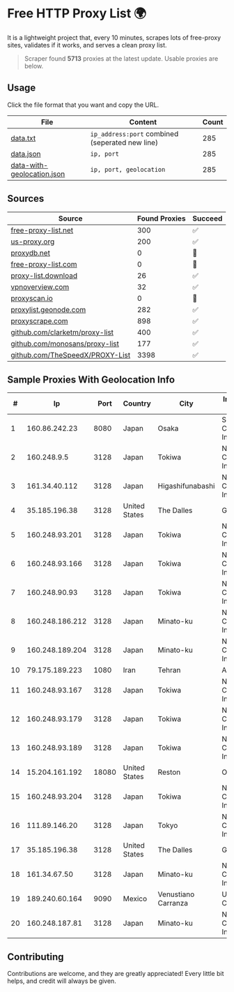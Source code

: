 
# Free HTTP Proxy List 🌍

It is a lightweight project that, every 10 minutes, scrapes lots of free-proxy sites, validates if it works, and serves a clean proxy list.


> Scraper found **5713** proxies at the latest update. Usable proxies are below.

## Usage

Click the file format that you want and copy the URL.


|File|Content|Count|
|----|-------|-----|
|[data.txt](https://raw.githubusercontent.com/themiralay/Proxy-List-World/master/data.txt)|`ip_address:port` combined (seperated new line)|285|
|[data.json](https://raw.githubusercontent.com/themiralay/Proxy-List-World/master/data.json)|`ip, port`|285|
|[data-with-geolocation.json](https://raw.githubusercontent.com/themiralay/Proxy-List-World/master/data-with-geolocation.json)|`ip, port, geolocation`|285|

## Sources

|Source|Found Proxies|Succeed|
|------|-------------|-------|
|[free-proxy-list.net](https://free-proxy-list.net)|300|✅|
|[us-proxy.org](https://www.us-proxy.org)|200|✅|
|[proxydb.net](http://proxydb.net)|0|🚫|
|[free-proxy-list.com](https://free-proxy-list.com/?page=&port=&type%5B%5D=http&type%5B%5D=https&up_time=0&search=Search)|0|🚫|
|[proxy-list.download](https://www.proxy-list.download/HTTP)|26|✅|
|[vpnoverview.com](https://vpnoverview.com/privacy/anonymous-browsing/free-proxy-servers)|32|✅|
|[proxyscan.io](https://www.proxyscan.io)|0|🚫|
|[proxylist.geonode.com](https://proxylist.geonode.com/api/proxy-list?limit=300&page=1&sort_by=lastChecked&sort_type=desc&protocols=http,https)|282|✅|
|[proxyscrape.com](https://api.proxyscrape.com/v2/?request=displayproxies&protocol=http&timeout=10000&country=all&ssl=all&anonymity=all)|898|✅|
|[github.com/clarketm/proxy-list](https://raw.githubusercontent.com/clarketm/proxy-list/master/proxy-list-raw.txt)|400|✅|
|[github.com/monosans/proxy-list](https://raw.githubusercontent.com/monosans/proxy-list/main/proxies/http.txt)|177|✅|
|[github.com/TheSpeedX/PROXY-List](https://raw.githubusercontent.com/TheSpeedX/PROXY-List/master/http.txt)|3398|✅|


## Sample Proxies With Geolocation Info

|#|Ip|Port|Country|City|Internet Service Provider|
|-|--|----|-------|----|-------------------------|
|1|160.86.242.23|8080|Japan|Osaka|Sony Network Communications Inc|
|2|160.248.9.5|3128|Japan|Tokiwa|NTT PC Communications, Inc.|
|3|161.34.40.112|3128|Japan|Higashifunabashi|NTT PC Communications, Inc.|
|4|35.185.196.38|3128|United States|The Dalles|Google LLC|
|5|160.248.93.201|3128|Japan|Tokiwa|NTT PC Communications, Inc.|
|6|160.248.93.166|3128|Japan|Tokiwa|NTT PC Communications, Inc.|
|7|160.248.90.93|3128|Japan|Tokiwa|NTT PC Communications, Inc.|
|8|160.248.186.212|3128|Japan|Minato-ku|NTT PC Communications, Inc.|
|9|160.248.189.204|3128|Japan|Minato-ku|NTT PC Communications, Inc.|
|10|79.175.189.223|1080|Iran|Tehran|Afranet|
|11|160.248.93.167|3128|Japan|Tokiwa|NTT PC Communications, Inc.|
|12|160.248.93.179|3128|Japan|Tokiwa|NTT PC Communications, Inc.|
|13|160.248.93.189|3128|Japan|Tokiwa|NTT PC Communications, Inc.|
|14|15.204.161.192|18080|United States|Reston|OVH SAS|
|15|160.248.93.204|3128|Japan|Tokiwa|NTT PC Communications, Inc.|
|16|111.89.146.20|3128|Japan|Tokyo|NTT PC Communications, Inc.|
|17|35.185.196.38|3128|United States|The Dalles|Google LLC|
|18|161.34.67.50|3128|Japan|Minato-ku|NTT PC Communications, Inc.|
|19|189.240.60.164|9090|Mexico|Venustiano Carranza|Uninet S.A. de C.V.|
|20|160.248.187.81|3128|Japan|Minato-ku|NTT PC Communications, Inc.|



## Contributing

Contributions are welcome, and they are greatly appreciated! Every
little bit helps, and credit will always be given.

